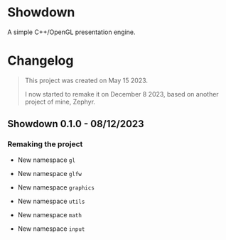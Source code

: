 # Showdown

A simple C++/OpenGL presentation engine.

# Changelog

> This project was created on May 15 2023.
>
> I now started to remake it on December 8 2023, based on another project of mine, Zephyr.

## Showdown 0.1.0 - 08/12/2023

### Remaking the project

* New namespace `gl`

* New namespace `glfw`

* New namespace `graphics`

* New namespace `utils`

* New namespace `math`

* New namespace `input`
